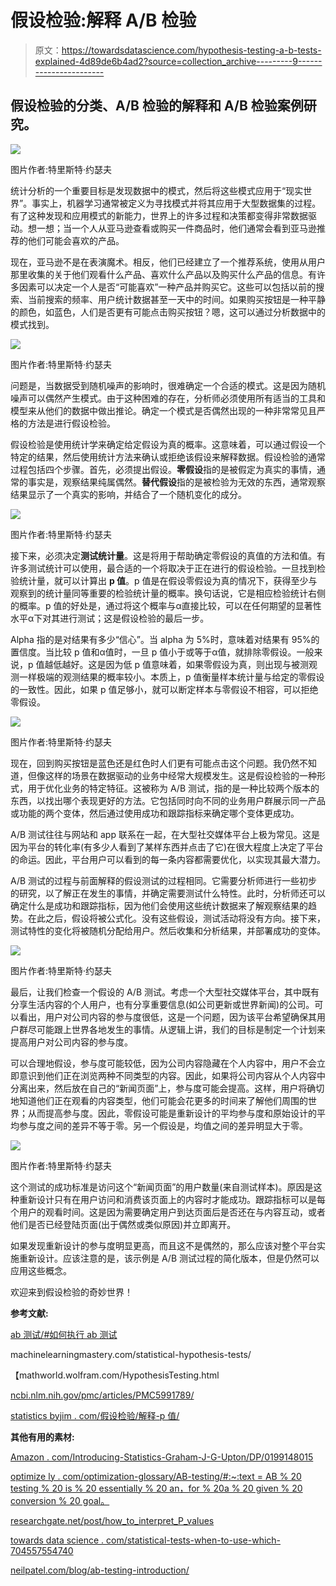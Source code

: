 # 假设检验:解释 A/B 检验

> 原文：<https://towardsdatascience.com/hypothesis-testing-a-b-tests-explained-4d89de6b4ad2?source=collection_archive---------9----------------------->

## 假设检验的分类、A/B 检验的解释和 A/B 检验案例研究。

![](img/a5da67c326e5a5b8339cef63c95b2669.png)

图片作者:特里斯特·约瑟夫

统计分析的一个重要目标是发现数据中的模式，然后将这些模式应用于“现实世界”。事实上，机器学习通常被定义为寻找模式并将其应用于大型数据集的过程。有了这种发现和应用模式的新能力，世界上的许多过程和决策都变得非常数据驱动。想一想；当一个人从亚马逊查看或购买一件商品时，他们通常会看到亚马逊推荐的他们可能会喜欢的产品。

现在，亚马逊不是在表演魔术。相反，他们已经建立了一个推荐系统，使用从用户那里收集的关于他们观看什么产品、喜欢什么产品以及购买什么产品的信息。有许多因素可以决定一个人是否“可能喜欢”一种产品并购买它。这些可以包括以前的搜索、当前搜索的频率、用户统计数据甚至一天中的时间。如果购买按钮是一种平静的颜色，如蓝色，人们是否更有可能点击购买按钮？嗯，这可以通过分析数据中的模式找到。

![](img/4d6b5988e85c6624dc3a65b11e664e99.png)

图片作者:特里斯特·约瑟夫

问题是，当数据受到随机噪声的影响时，很难确定一个合适的模式。这是因为随机噪声可以偶然产生模式。由于这种困难的存在，分析师必须使用所有适当的工具和模型来从他们的数据中做出推论。确定一个模式是否偶然出现的一种非常常见且严格的方法是进行假设检验。

假设检验是使用统计学来确定给定假设为真的概率。这意味着，可以通过假设一个特定的结果，然后使用统计方法来确认或拒绝该假设来解释数据。假设检验的通常过程包括四个步骤。首先，必须提出假设。**零假设**指的是被假定为真实的事情，通常的事实是，观察结果纯属偶然。**替代假设**指的是被检验为无效的东西，通常观察结果显示了一个真实的影响，并结合了一个随机变化的成分。

![](img/f8c1c99ac3bcdc556d17f7850975fda4.png)

图片作者:特里斯特·约瑟夫

接下来，必须决定**测试统计量**。这是将用于帮助确定零假设的真值的方法和值。有许多测试统计可以使用，最合适的一个将取决于正在进行的假设检验。一旦找到检验统计量，就可以计算出 **p 值**。p 值是在假设零假设为真的情况下，获得至少与观察到的统计量同等重要的检验统计量的概率。换句话说，它是相应检验统计右侧的概率。p 值的好处是，通过将这个概率与α直接比较，可以在任何期望的显著性水平α下对其进行测试；这是假设检验的最后一步。

Alpha 指的是对结果有多少“信心”。当 alpha 为 5%时，意味着对结果有 95%的置信度。当比较 p 值和α值时，一旦 p 值小于或等于α值，就排除零假设。一般来说，p 值越低越好。这是因为低 p 值意味着，如果零假设为真，则出现与被测观测一样极端的观测结果的概率较小。本质上，p 值衡量样本统计量与给定的零假设的一致性。因此，如果 p 值足够小，就可以断定样本与零假设不相容，可以拒绝零假设。

![](img/a2cd93eaeab3778f2b56f91b39c04fd9.png)

图片作者:特里斯特·约瑟夫

现在，回到购买按钮是蓝色还是红色时人们更有可能点击这个问题。我仍然不知道，但像这样的场景在数据驱动的业务中经常大规模发生。这是假设检验的一种形式，用于优化业务的特定特征。这被称为 A/B 测试，指的是一种比较两个版本的东西，以找出哪个表现更好的方法。它包括同时向不同的业务用户群展示同一产品或功能的两个变体，然后通过使用成功和跟踪指标来确定哪个变体更成功。

A/B 测试往往与网站和 app 联系在一起，在大型社交媒体平台上极为常见。这是因为平台的转化率(有多少人看到了某样东西并点击了它)在很大程度上决定了平台的命运。因此，平台用户可以看到的每一条内容都需要优化，以实现其最大潜力。

A/B 测试的过程与前面解释的假设测试的过程相同。它需要分析师进行一些初步的研究，以了解正在发生的事情，并确定需要测试什么特性。此时，分析师还可以确定什么是成功和跟踪指标，因为他们会使用这些统计数据来了解观察结果的趋势。在此之后，假设将被公式化。没有这些假设，测试活动将没有方向。接下来，测试特性的变化将被随机分配给用户。然后收集和分析结果，并部署成功的变体。

![](img/b65f6760a1b1d5c1b073c25e27c075ee.png)

图片作者:特里斯特·约瑟夫

最后，让我们检查一个假设的 A/B 测试。考虑一个大型社交媒体平台，其中既有分享生活内容的个人用户，也有分享重要信息(如公司更新或世界新闻)的公司。可以看出，用户对公司内容的参与度很低，这是一个问题，因为该平台希望确保其用户群尽可能跟上世界各地发生的事情。从逻辑上讲，我们的目标是制定一个计划来提高用户对公司内容的参与度。

可以合理地假设，参与度可能较低，因为公司内容隐藏在个人内容中，用户不会立即意识到他们正在浏览两种不同类型的内容。因此，如果将公司内容从个人内容中分离出来，然后放在自己的“新闻页面”上，参与度可能会提高。这样，用户将确切地知道他们正在观看的内容类型，他们可能会花更多的时间来了解他们周围的世界；从而提高参与度。因此，零假设可能是重新设计的平均参与度和原始设计的平均参与度之间的差异不等于零。另一个假设是，均值之间的差异明显大于零。

![](img/901827149426f5b43b443344dd2a1846.png)

图片作者:特里斯特·约瑟夫

这个测试的成功标准是访问这个“新闻页面”的用户数量(来自测试样本)。原因是这种重新设计只有在用户访问和消费该页面上的内容时才能成功。跟踪指标可以是每个用户的观看时间。这是因为需要确定用户到达页面后是否还在与内容互动，或者他们是否已经登陆页面(出于偶然或类似原因)并立即离开。

如果发现重新设计的参与度明显更高，而且这不是偶然的，那么应该对整个平台实施重新设计。应该注意的是，该示例是 A/B 测试过程的简化版本，但是仍然可以应用这些概念。

欢迎来到假设检验的奇妙世界！

**参考文献:**

[ab 测试/#如何执行 ab 测试](https://vwo.com/ab-testing/#how-to-perform-an-a-b-test)

machinelearningmastery.com/statistical-hypothesis-tests/

【mathworld.wolfram.com/HypothesisTesting.html 

[ncbi.nlm.nih.gov/pmc/articles/PMC5991789/](https://www.ncbi.nlm.nih.gov/pmc/articles/PMC5991789/)

[statistics byjim . com/假设检验/解释-p 值/](https://statisticsbyjim.com/hypothesis-testing/interpreting-p-values/)

**其他有用的素材:**

[Amazon . com/Introducing-Statistics-Graham-J-G-Upton/DP/0199148015](https://www.amazon.com/Introducing-Statistics-Graham-J-G-Upton/dp/0199148015)

[optimize ly . com/optimization-glossary/AB-testing/#:~:text = AB % 20 testing % 20 is % 20 essentially % 20 an，for % 20a % 20 given % 20 conversion % 20 goal。](https://www.optimizely.com/optimization-glossary/ab-testing/#:~:text=AB%20testing%20is%20essentially%20an,for%20a%20given%20conversion%20goal.)

[researchgate.net/post/how_to_interpret_P_values](https://www.researchgate.net/post/how_to_interpret_P_values)

[towards data science . com/statistical-tests-when-to-use-which-704557554740](/statistical-tests-when-to-use-which-704557554740)

[neilpatel.com/blog/ab-testing-introduction/](https://neilpatel.com/blog/ab-testing-introduction/)